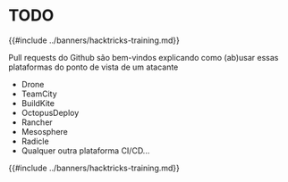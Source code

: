# TODO

{{#include ../banners/hacktricks-training.md}}

Pull requests do Github são bem-vindos explicando como (ab)usar essas plataformas do ponto de vista de um atacante

- Drone
- TeamCity
- BuildKite
- OctopusDeploy
- Rancher
- Mesosphere
- Radicle
- Qualquer outra plataforma CI/CD...

{{#include ../banners/hacktricks-training.md}}
